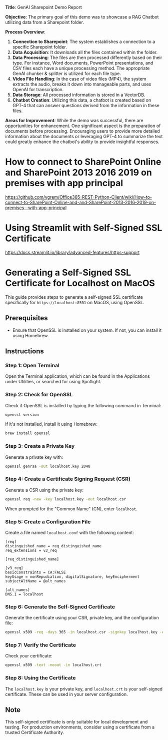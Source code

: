 **Title**: GenAI Sharepoint Demo Report

**Objective**: The primary goal of this demo was to showcase a RAG Chatbot utilizing data from a Sharepoint folder.

**Process Overview**:
1. **Connection to Sharepoint**: The system establishes a connection to a specific Sharepoint folder.
2. **Data Acquisition**: It downloads all the files contained within the folder.
3. **Data Processing**: The files are then processed differently based on their type. For instance, Word documents, PowerPoint presentations, and CSV files each have a unique processing method. The appropriate GenAI chunker & splitter is utilized for each file type.
4. **Video File Handling**: In the case of video files (MP4), the system extracts the audio, breaks it down into manageable parts, and uses OpenAI for transcription.
5. **Data Storage**: All processed information is stored in a VectorDB.
6. **Chatbot Creation**: Utilizing this data, a chatbot is created based on GPT-4 that can answer questions derived from the information in these files.

**Areas for Improvement**:
While the demo was successful, there are opportunities for enhancement. One significant aspect is the preparation of documents before processing. Encouraging users to provide more detailed information about the documents or leveraging GPT-4 to summarize the text could greatly enhance the chatbot's ability to provide insightful responses.

# How to connect to SharePoint Online and SharePoint 2013 2016 2019 on premises with app principal

https://github.com/vgrem/Office365-REST-Python-Client/wiki/How-to-connect-to-SharePoint-Online-and-and-SharePoint-2013-2016-2019-on-premises--with-app-principal

# Using Streamlit with Self-Signed SSL Certificate

https://docs.streamlit.io/library/advanced-features/https-support


# Generating a Self-Signed SSL Certificate for Localhost on MacOS

This guide provides steps to generate a self-signed SSL certificate specifically for `https://localhost:8501` on MacOS, using OpenSSL.

## Prerequisites

- Ensure that OpenSSL is installed on your system. If not, you can install it using Homebrew.

## Instructions

### Step 1: Open Terminal

Open the Terminal application, which can be found in the Applications under Utilities, or searched for using Spotlight.

### Step 2: Check for OpenSSL

Check if OpenSSL is installed by typing the following command in Terminal:

```bash
openssl version
```

If it's not installed, install it using Homebrew:

```bash
brew install openssl
```

### Step 3: Create a Private Key

Generate a private key with:

```bash
openssl genrsa -out localhost.key 2048
```

### Step 4: Create a Certificate Signing Request (CSR)

Generate a CSR using the private key:

```bash
openssl req -new -key localhost.key -out localhost.csr
```

When prompted for the "Common Name" (CN), enter `localhost`.

### Step 5: Create a Configuration File

Create a file named `localhost.conf` with the following content:

```
[req]
distinguished_name = req_distinguished_name
req_extensions = v3_req

[req_distinguished_name]

[v3_req]
basicConstraints = CA:FALSE
keyUsage = nonRepudiation, digitalSignature, keyEncipherment
subjectAltName = @alt_names

[alt_names]
DNS.1 = localhost
```

### Step 6: Generate the Self-Signed Certificate

Generate the certificate using your CSR, private key, and the configuration file:

```bash
openssl x509 -req -days 365 -in localhost.csr -signkey localhost.key -extfile localhost.conf -extensions v3_req -out localhost.crt
```

### Step 7: Verify the Certificate

Check your certificate:

```bash
openssl x509 -text -noout -in localhost.crt
```

### Step 8: Using the Certificate

The `localhost.key` is your private key, and `localhost.crt` is your self-signed certificate. These can be used in your server configuration.

## Note

This self-signed certificate is only suitable for local development and testing. For production environments, consider using a certificate from a trusted Certificate Authority.

